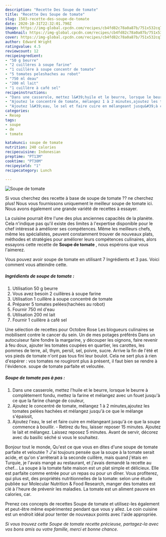```yaml
---
description: "Recette Des Soupe de tomate"
title: "Recette Des Soupe de tomate"
slug: 1583-recette-des-soupe-de-tomate
date: 2020-10-31T22:32:01.790Z
image: https://img-global.cpcdn.com/recipes/cb4fd82c78a0a87b/751x532cq70/soupe-de-tomate-photo-principale-de-la-recette.jpg
thumbnail: https://img-global.cpcdn.com/recipes/cb4fd82c78a0a87b/751x532cq70/soupe-de-tomate-photo-principale-de-la-recette.jpg
cover: https://img-global.cpcdn.com/recipes/cb4fd82c78a0a87b/751x532cq70/soupe-de-tomate-photo-principale-de-la-recette.jpg
author: Edward Wright
ratingvalue: 4.5
reviewcount: 12
recipeingredient:
- "50 g beurre"
- "2 cuillères à soupe farine"
- "1 cuillère à soupe concentr de tomate"
- "5 tomates peleshaches au robot"
- "750 ml deau"
- "200 ml lait"
- "1 cuillère à café sel"
recipeinstructions:
- "Dans une casserole, mettez l&#39;huile et le beurre, lorsque le beurre à complètement fondu, mettez la farine et mélangez avec un fouet jusqu&#39;à ce que la farine change de couleur,"
- "Ajoutez le concentré de tomate, mélangez 1 à 2 minutes,ajoutez les tomates pelées hachées et mélangez jusqu&#39;à ce que le mélange s&#39;épaissit,"
- "Ajoutez l&#39;eau, le sel et faire cuire en mélangeant jusqu&#39;à ce que la soupe commence à bouillir. Retirez du feu, laisser reposer 15 minutes. Ajoutez le lait et mélangez. Laissez reposez 5 minutes. Avant de servir, décorez avec du basilic séché si vous le souhaitez."
categories:
- Resep
tags:
- soupe
- de
- tomate

katakunci: soupe de tomate 
nutrition: 240 calories
recipecuisine: Indonesian
preptime: "PT13M"
cooktime: "PT30M"
recipeyield: "1"
recipecategory: Lunch

---
```



![Soupe de tomate](https://img-global.cpcdn.com/recipes/cb4fd82c78a0a87b/751x532cq70/soupe-de-tomate-photo-principale-de-la-recette.jpg)

Si vous cherchez des recette à base de soupe de tomate ?? ne cherchez plus! Nous vous fournissons uniquement le meilleur soupe de tomate ici. Nous avons également une grande variété de recettes à essayer.

La cuisine pourrait être l'une des plus anciennes capacités de la planète. Cela n'indique pas qu'il existe des limites à l'expertise disponible pour le chef intéressé à améliorer ses compétences. Même les meilleurs chefs, même les spécialistes, peuvent constamment trouver de nouveaux plats, méthodes et stratégies pour améliorer leurs compétences culinaires, alors essayons cette recette de <strong> Soupe de tomate </strong>, nous espérons que vous l'aimerez.

<!--inarticleads1-->

Vous pouvez avoir soupe de tomate en utilisant 7 Ingrédients et 3 pas. Voici comment vous atteindre cette.

##### Ingrédients de soupe de tomate :

1. Utilisation 50 g beurre
1. Vous avez besoin 2 cuillères à soupe farine
1. Utilisation 1 cuillère à soupe concentré de tomate
1. Préparer 5 tomates pelées(hachées au robot)
1. Fournir 750 ml d&#39;eau
1. Utilisation 200 ml lait
1. Fournir 1 cuillère à café sel


Une sélection de recettes pour Octobre Rose Les blogueurs culinaires se mobilisent contre le cancer du sein. Un de mes potages préférés Dans un autocuiseur faire fondre la margarine, y découper les oignons, faire revenir à feu doux, ajouter les tomates coupées en quartier, les carottes, les pommes de terre, ail, thym, persil, sel, poivre, sucre. Arrive la fin de l&#39;été et vos pieds de tomate n&#39;ont pas tous fini leur boulot. Cela ne sert plus à rien d&#39;espérer : vos tomates ne rougiront plus à présent, il faut bien se rendre à l&#39;évidence. soupe de tomate parfaite et veloutée. 

<!--inarticleads2-->

##### Soupe de tomate pas à pas :

1. Dans une casserole, mettez l&#39;huile et le beurre, lorsque le beurre à complètement fondu, mettez la farine et mélangez avec un fouet jusqu&#39;à ce que la farine change de couleur,
1. Ajoutez le concentré de tomate, mélangez 1 à 2 minutes,ajoutez les tomates pelées hachées et mélangez jusqu&#39;à ce que le mélange s&#39;épaissit,
1. Ajoutez l&#39;eau, le sel et faire cuire en mélangeant jusqu&#39;à ce que la soupe commence à bouillir. - Retirez du feu, laisser reposer 15 minutes. Ajoutez le lait et mélangez. Laissez reposez 5 minutes. Avant de servir, décorez avec du basilic séché si vous le souhaitez.


Bonjour tout le monde, Qu&#39;est ce que vous en dites d&#39;une soupe de tomate parfaite et veloutée ? J&#39;ai toujours pensée que la soupe à la tomate serait acide, et qu&#39;on s&#39;arrêterait à la seconde cuillère, mais quand j&#39;étais en Turquie, je l&#39;avais mangé au restaurant, et j&#39;avais demandé la recette au chef… La soupe à la tomate faite maison est un plat simple et délicieux. Elle est parfaite comme entrée pour un repas ou pour un dîner. Vous profiterez, qui plus est, des propriétés nutritionnelles de la tomate: selon une étude publiée sur Molecular Nutrition &amp; Food Research, manger des tomates est clé à l&#39;heure de prévenir les maladies. La tomate est un aliment pauvre en calories, car. 

<!--inarticleads1-->

<p>
Prenez ces concepts de recettes Soupe de tomate et utilisez-les également et peut-être même expérimentez pendant que vous y allez. Le coin cuisine est un endroit idéal pour tenter de nouveaux points avec l'aide appropriée.
</p>

<p>
<i>Si vous trouvez cette Soupe de tomate recette précieuse, partagez-la avec vos bons amis ou votre famille, merci et bonne chance.</i>
</p>
